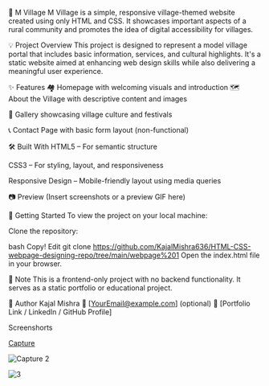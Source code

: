 🌾 M Village
M Village is a simple, responsive village-themed website created using only HTML and CSS. It showcases important aspects of a rural community and promotes the idea of digital accessibility for villages.

💡 Project Overview
This project is designed to represent a model village portal that includes basic information, services, and cultural highlights. It's a static website aimed at enhancing web design skills while also delivering a meaningful user experience.

✨ Features
🏘️ Homepage with welcoming visuals and introduction
🗺️ About the Village with descriptive content and images

📸 Gallery showcasing village culture and festivals

📞 Contact Page with basic form layout (non-functional)

🛠️ Built With
HTML5 – For semantic structure

CSS3 – For styling, layout, and responsiveness

Responsive Design – Mobile-friendly layout using media queries

📷 Preview
(Insert screenshots or a preview GIF here)

📁 Getting Started
To view the project on your local machine:

Clone the repository:

bash
Copy!
Edit
git clone https://github.com/KajalMishra636/HTML-CSS-webpage-designing-repo/tree/main/webpage%201
Open the index.html file in your browser.

📌 Note
This is a frontend-only project with no backend functionality. It serves as a static portfolio or educational project.

🙌 Author
Kajal Mishra
📧 [YourEmail@example.com] (optional)
🔗 [Portfolio Link / LinkedIn / GitHub Profile]


Screenshorts

[Capture](https://github.com/user-attachments/assets/f8a741d8-3f89-469b-904e-af1867dfd55e)


![Capture 2](https://github.com/user-attachments/assets/934b2e16-ad15-46ed-ad9e-7edb924062e0)


![3](https://github.com/user-attachments/assets/6b884302-7a99-4cad-9edc-40d771434bca)
